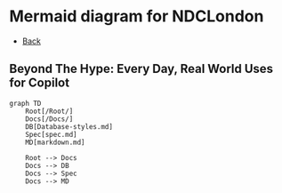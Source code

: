 # Mermaid diagram for NDCLondon

- [Back](../NDCLondon.md)

## Beyond The Hype: Every Day, Real World Uses for Copilot

```mermaid
graph TD
    Root[/Root/]
    Docs[/Docs/]
    DB[Database-styles.md]
    Spec[spec.md]
    MD[markdown.md]
    
    Root --> Docs
    Docs --> DB
    Docs --> Spec
    Docs --> MD

```
